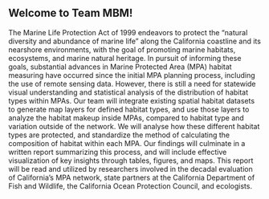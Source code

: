 ## Welcome to Team MBM!

The Marine Life Protection Act of 1999 endeavors to protect the “natural diversity and abundance of marine life” along the California coastline and its nearshore environments, with the goal of promoting marine habitats, ecosystems, and marine natural heritage. In pursuit of informing these goals, substantial advances in Marine Protected Area (MPA) habitat measuring have occurred since the initial MPA planning process, including the use of remote sensing data. However, there is still a need for statewide visual understanding and statistical analysis of the distribution of habitat types within MPAs. Our team will integrate existing spatial habitat datasets to generate map layers for defined habitat types, and use those layers to analyze the habitat makeup inside MPAs, compared to habitat type and variation outside of the network. We will analyse how these different habitat types are protected, and standardize the method of calculating the composition of habitat within each MPA. Our findings will culminate in a written report summarizing this process, and will include effective visualization of key insights through tables, figures, and maps. This report will be read and utilized by researchers involved in the decadal evaluation of California’s MPA network, state partners at the California Department of Fish and Wildlife, the California Ocean Protection Council, and ecologists. 

